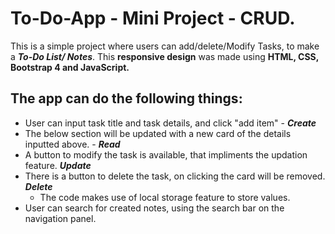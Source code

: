 # To-Do-App - Mini Project - CRUD.
This is a simple project where users can add/delete/Modify Tasks, to make a **_To-Do List/ Notes_**. This **responsive design** was made using **HTML, CSS, Bootstrap 4 and JavaScript.**
## The app can do the following things:
* User can input task title and task details, and click "add item" - **_Create_**
* The below section will be updated with a new card of the details inputted above. - **_Read_**
* A button to modify the task is available, that impliments the updation feature. **_Update_**
* There is a button to delete the task, on clicking the card will be removed. **_Delete_**
  * The code makes use of local storage feature to store values.
* User can search for created notes, using the search bar on the navigation panel.
